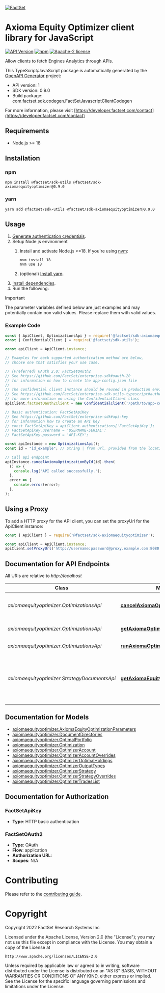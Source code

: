 [![FactSet](https://raw.githubusercontent.com/factset/enterprise-sdk/main/docs/images/factset-logo.svg)](https://www.factset.com)

# Axioma Equity Optimizer client library for JavaScript

[![API Version](https://img.shields.io/badge/api-v1-blue)]()
[![npm](https://img.shields.io/npm/v/@factset/sdk-axiomaequityoptimizer)](https://www.npmjs.com/package/@factset/sdk-axiomaequityoptimizer)
[![Apache-2 license](https://img.shields.io/badge/license-Apache2-brightgreen.svg)](https://www.apache.org/licenses/LICENSE-2.0)

Allow clients to fetch Engines Analytics through APIs.

This TypeScript/JavaScript package is automatically generated by the [OpenAPI Generator](https://openapi-generator.tech) project:

- API version: 1
- SDK version: 0.9.0
- Build package: com.factset.sdk.codegen.FactSetJavascriptClientCodegen

For more information, please visit [https://developer.factset.com/contact](https://developer.factset.com/contact)

## Requirements

* Node.js >= 18

## Installation

### npm

```shell
npm install @factset/sdk-utils @factset/sdk-axiomaequityoptimizer@0.9.0
```

### yarn

```shell
yarn add @factset/sdk-utils @factset/sdk-axiomaequityoptimizer@0.9.0
```

## Usage

1. [Generate authentication credentials](../../../../README.md#authentication).
2. Setup Node.js environment
   1. Install and activate Node.js >=18. If you're using [nvm](https://github.com/nvm-sh/nvm):

      ```sh
      nvm install 18
      nvm use 18
      ```

   2. (optional) [Install yarn](https://yarnpkg.com/getting-started/install).
3. [Install dependencies](#installation).
4. Run the following:

> [!IMPORTANT]
> The parameter variables defined below are just examples and may potentially contain non valid values. Please replace them with valid values.

### Example Code


```javascript
const { ApiClient, OptimizationsApi } = require('@factset/sdk-axiomaequityoptimizer');
const { ConfidentialClient } = require('@factset/sdk-utils');

const apiClient = ApiClient.instance;

// Examples for each supported authentication method are below,
// choose one that satisfies your use case.

// (Preferred) OAuth 2.0: FactSetOAuth2
// See https://github.com/FactSet/enterprise-sdk#oauth-20
// for information on how to create the app-config.json file
//
// The confidential client instance should be reused in production environments.
// See https://github.com/FactSet/enterprise-sdk-utils-typescript#authentication
// for more information on using the ConfidentialClient class
apiClient.factsetOauth2Client = new ConfidentialClient('/path/to/app-config.json');

// Basic authentication: FactSetApiKey
// See https://github.com/FactSet/enterprise-sdk#api-key
// for information how to create an API key
// const FactSetApiKey = apiClient.authentications['FactSetApiKey'];
// FactSetApiKey.username = 'USERNAME-SERIAL';
// FactSetApiKey.password = 'API-KEY';

const apiInstance = new OptimizationsApi();
const id = "id_example"; // String | from url, provided from the location header in the Run Optimization endpoint

// Call api endpoint
apiInstance.cancelAxiomaOptimizationById(id).then(
  () => {
    console.log('API called successfully.');
  },
  error => {
    console.error(error);
  },
);

```


## Using a Proxy

To add a HTTP proxy for the API client, you can set the proxyUrl for the ApiClient instance:

```javascript
const { ApiClient } = require('@factset/sdk-axiomaequityoptimizer');

const apiClient = ApiClient.instance;
apiClient.setProxyUrl('http://username:password@proxy.example.com:8080');
```

## Documentation for API Endpoints

All URIs are relative to *http://localhost*

Class | Method | HTTP request | Description
------------ | ------------- | ------------- | -------------
*axiomaequityoptimizer.OptimizationsApi* | [**cancelAxiomaOptimizationById**](docs/OptimizationsApi.md#cancelAxiomaOptimizationById) | **DELETE** /analytics/engines/axp/v1/optimizations/{id} | Cancel Axioma optimization by id
*axiomaequityoptimizer.OptimizationsApi* | [**getAxiomaOptimizationById**](docs/OptimizationsApi.md#getAxiomaOptimizationById) | **GET** /analytics/engines/axp/v1/optimizations/{id} | Get Axioma optimization by id
*axiomaequityoptimizer.OptimizationsApi* | [**runAxiomaOptimization**](docs/OptimizationsApi.md#runAxiomaOptimization) | **POST** /analytics/engines/axp/v1/optimizations | Run Axioma optimization
*axiomaequityoptimizer.StrategyDocumentsApi* | [**getAxiomaEquityStrategyDocuments**](docs/StrategyDocumentsApi.md#getAxiomaEquityStrategyDocuments) | **GET** /analytics/engines/axp/v1/strategies/{path} | Get Axioma Equity strategy documents and sub-directories in a directory


## Documentation for Models

 - [axiomaequityoptimizer.AxiomaEquityOptimizationParameters](docs/AxiomaEquityOptimizationParameters.md)
 - [axiomaequityoptimizer.DocumentDirectories](docs/DocumentDirectories.md)
 - [axiomaequityoptimizer.OptimalPortfolio](docs/OptimalPortfolio.md)
 - [axiomaequityoptimizer.Optimization](docs/Optimization.md)
 - [axiomaequityoptimizer.OptimizerAccount](docs/OptimizerAccount.md)
 - [axiomaequityoptimizer.OptimizerAccountOverrides](docs/OptimizerAccountOverrides.md)
 - [axiomaequityoptimizer.OptimizerOptimalHoldings](docs/OptimizerOptimalHoldings.md)
 - [axiomaequityoptimizer.OptimizerOutputTypes](docs/OptimizerOutputTypes.md)
 - [axiomaequityoptimizer.OptimizerStrategy](docs/OptimizerStrategy.md)
 - [axiomaequityoptimizer.OptimizerStrategyOverrides](docs/OptimizerStrategyOverrides.md)
 - [axiomaequityoptimizer.OptimizerTradesList](docs/OptimizerTradesList.md)


## Documentation for Authorization



### FactSetApiKey

- **Type**: HTTP basic authentication



### FactSetOAuth2


- **Type**: OAuth
- **Flow**: application
- **Authorization URL**: 
- **Scopes**: N/A


# Contributing

Please refer to the [contributing guide](../../../../CONTRIBUTING.md).

# Copyright

Copyright 2022 FactSet Research Systems Inc

Licensed under the Apache License, Version 2.0 (the "License");
you may not use this file except in compliance with the License.
You may obtain a copy of the License at

    http://www.apache.org/licenses/LICENSE-2.0

Unless required by applicable law or agreed to in writing, software
distributed under the License is distributed on an "AS IS" BASIS,
WITHOUT WARRANTIES OR CONDITIONS OF ANY KIND, either express or implied.
See the License for the specific language governing permissions and
limitations under the License.
